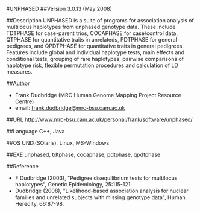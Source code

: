 #UNPHASED
##Version
3.0.13 (May 2008)

##Description
UNPHASED is a suite of programs for association analysis of multilocus haplotypes from unphased genotype data. These include TDTPHASE for case-parent trios, COCAPHASE for case/control data, QTPHASE for quantitative traits in unrelateds, PDTPHASE for general pedigrees, and QPDTPHASE for quantitative traits in general pedigrees. Features include global and individual haplotype tests, main effects and conditional tests, grouping of rare haplotypes, pairwise comparisons of haplotype risk, flexible permutation procedures and calculation of LD measures.

##Author
* Frank Dudbridge (MRC Human Genome Mapping Project Resource Centre)
* email: frank.dudbridge@mrc-bsu.cam.ac.uk

##URL
http://www.mrc-bsu.cam.ac.uk/personal/frank/software/unphased/

##Language
C++, Java

##OS
UNIX(SOlaris), Linux, MS-Windows

##EXE
unphased, tdtphase, cocaphase, pdtphase, qpdtphase

##Reference
* F Dudbridge (2003), "Pedigree disequilibrium tests for multilocus haplotypes", Genetic Epidemiology, 25:115-121.
* Dudbridge (2008), "Likelihood-based association analysis for nuclear families and unrelated subjects with missing genotype data", Human Heredity, 66:87-98.

